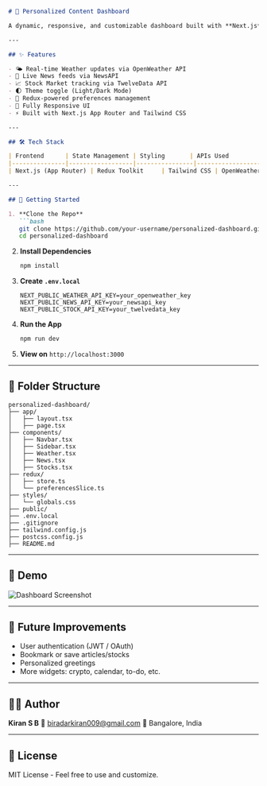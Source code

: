 
````markdown
# 🧠 Personalized Content Dashboard

A dynamic, responsive, and customizable dashboard built with **Next.js**, **React**, **Redux Toolkit**, and **Tailwind CSS**. This application integrates real-time **weather**, **news**, and **stock data** based on user preferences.

---

## ✨ Features

- 🌤️ Real-time Weather updates via OpenWeather API
- 📰 Live News feeds via NewsAPI
- 📈 Stock Market tracking via TwelveData API
- 🌓 Theme toggle (Light/Dark Mode)
- 🧠 Redux-powered preferences management
- 📱 Fully Responsive UI
- ⚡ Built with Next.js App Router and Tailwind CSS

---

## 🛠️ Tech Stack

| Frontend      | State Management | Styling       | APIs Used            |
|---------------|------------------|----------------|------------------------|
| Next.js (App Router) | Redux Toolkit     | Tailwind CSS | OpenWeather, NewsAPI, TwelveData |

---

## 🚀 Getting Started

1. **Clone the Repo**
   ```bash
   git clone https://github.com/your-username/personalized-dashboard.git
   cd personalized-dashboard
````

2. **Install Dependencies**

   ```bash
   npm install
   ```

3. **Create `.env.local`**

   ```
   NEXT_PUBLIC_WEATHER_API_KEY=your_openweather_key
   NEXT_PUBLIC_NEWS_API_KEY=your_newsapi_key
   NEXT_PUBLIC_STOCK_API_KEY=your_twelvedata_key
   ```

4. **Run the App**

   ```bash
   npm run dev
   ```

5. **View on** `http://localhost:3000`

---

## 📁 Folder Structure

```
personalized-dashboard/
├── app/
│   ├── layout.tsx
│   ├── page.tsx
├── components/
│   ├── Navbar.tsx
│   ├── Sidebar.tsx
│   ├── Weather.tsx
│   ├── News.tsx
│   ├── Stocks.tsx
├── redux/
│   ├── store.ts
│   └── preferencesSlice.ts
├── styles/
│   └── globals.css
├── public/
├── .env.local
├── .gitignore
├── tailwind.config.js
├── postcss.config.js
├── README.md
```

---

## 📸 Demo

![Dashboard Screenshot](public/demo-screenshot.png)

---

## 🧪 Future Improvements

* User authentication (JWT / OAuth)
* Bookmark or save articles/stocks
* Personalized greetings
* More widgets: crypto, calendar, to-do, etc.

---

## 👨‍💻 Author

**Kiran S B**
📧 [biradarkiran009@gmail.com](mailto:biradarkiran009@gmail.com)
📍 Bangalore, India

---

## 📄 License

MIT License - Feel free to use and customize.

```

